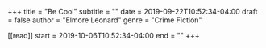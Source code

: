 +++
title = "Be Cool"
subtitle = ""
date = 2019-09-22T10:52:34-04:00
draft = false
author = "Elmore Leonard"
genre = "Crime Fiction"

[[read]]
  start = 2019-10-06T10:52:34-04:00
  end = ""
+++
